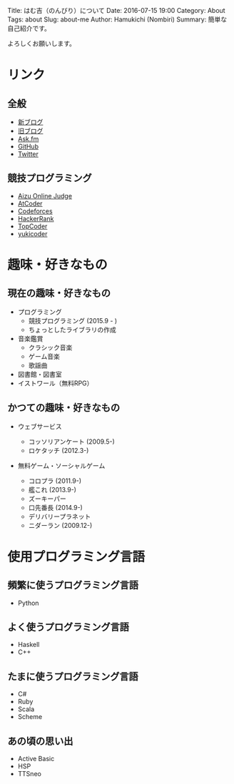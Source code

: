 Title: はむ吉（のんびり）について
Date: 2016-07-15 19:00
Category: About
Tags: about
Slug: about-me
Author: Hamukichi (Nombiri)
Summary: 簡単な自己紹介です。

よろしくお願いします。

# リンク

## 全般

- [新ブログ](http://hamukichi.hatenablog.jp/)
- [旧ブログ](http://blog.livedoor.jp/hamu_nbr/)
- [Ask.fm](http://ask.fm/hamukichi_nombiri)
- [GitHub](https://github.com/hamukichi)
- [Twitter](https://twitter.com/hamukichi_nbr)

## 競技プログラミング

- [Aizu Online Judge](http://judge.u-aizu.ac.jp/onlinejudge/user.jsp?id=hamukichi)
-    [AtCoder](http://practice.contest.atcoder.jp/users/hamukichi)
-    [Codeforces](http://codeforces.com/profile/Hamukichi)
- [HackerRank](https://www.hackerrank.com/hamukichi_nbr)
- [TopCoder](https://www.topcoder.com/members/hamukichi_nbr/)
- [yukicoder](http://yukicoder.me/users/1143)

# 趣味・好きなもの

## 現在の趣味・好きなもの

- プログラミング
    - 競技プログラミング (2015.9 - )
    - ちょっとしたライブラリの作成
- 音楽鑑賞
    - クラシック音楽
    - ゲーム音楽
    - 歌謡曲
- 図書館・図書室
- イストワール（無料RPG）

## かつての趣味・好きなもの

- ウェブサービス
    - コッソリアンケート (2009.5-)
    - ロケタッチ (2012.3-)

- 無料ゲーム・ソーシャルゲーム
    - コロプラ (2011.9-)
    - 艦これ (2013.9-)
    - ズーキーパー
    - 口先番長 (2014.9-)
    - デリバリープラネット
    - ニダーラン (2009.12-)

# 使用プログラミング言語

## 頻繁に使うプログラミング言語

- Python

## よく使うプログラミング言語

- Haskell
- C++

## たまに使うプログラミング言語

- C#
- Ruby
- Scala
- Scheme

## あの頃の思い出

- Active Basic
- HSP
- TTSneo
